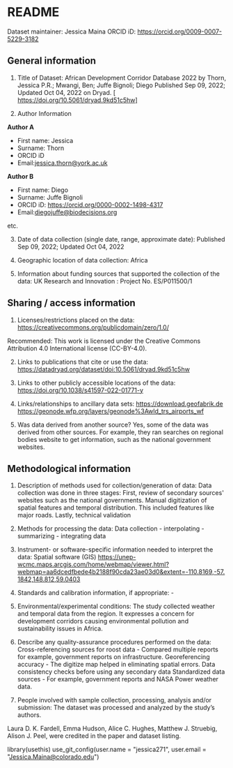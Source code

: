 # README
Dataset maintainer: Jessica Maina                                                                      ORCID iD: https://orcid.org/0009-0007-5229-3182                                                                    
## General information

1.  Title of Dataset: African Development Corridor Database 2022 by Thorn, Jessica P.R.; Mwangi, Ben; Juffe Bignoli; Diego
Published Sep 09, 2022; Updated Oct 04, 2022 on Dryad. [ https://doi.org/10.5061/dryad.9kd51c5hw]

2.  Author Information

**Author A**

- First name: Jessica
- Surname: Thorn
- ORCID iD
- Email:jessica.thorn@york.ac.uk

**Author B**

- First name: Diego
- Surname: Juffe Bignoli
- ORCID iD: https://orcid.org/0000-0002-1498-4317
- Email:diegojuffe@biodecisions.org

etc.

3.  Date of data collection (single date, range, approximate date):                             Published Sep 09, 2022; Updated Oct 04, 2022

4.  Geographic location of data collection:                                                       Africa

5.  Information about funding sources that supported the collection of
    the data:                                                                                         UK Research and Innovation : Project No. ES/P011500/1

## Sharing / access information

1.  Licenses/restrictions placed on the data:          https://creativecommons.org/publicdomain/zero/1.0/

Recommended: This work is licensed under the Creative Commons Attribution 4.0 International license (CC-BY-4.0).

2.  Links to publications that cite or use the data: https://datadryad.org/dataset/doi:10.5061/dryad.9kd51c5hw

3.  Links to other publicly accessible locations of the data:                                           https://doi.org/10.1038/s41597-022-01771-y

4.  Links/relationships to ancillary data sets:                                                         https://download.geofabrik.de                                                                       https://geonode.wfp.org/layers/geonode%3Awld_trs_airports_wf

5.  Was data derived from another source?                                                           Yes, some of the data was derived from other sources. For example, they ran searches on regional bodies website to get information, such as the national government websites.
## Methodological information

1.  Description of methods used for collection/generation of data:                                    Data collection was done in three stages:                                                              First, review of secondary sources' websites such as the national governments.                         Manual digitization of spatial features and temporal distribution. This included features like major roads.                                                                                           Lastly, technical validation  

2.  Methods for processing the data:                                                                       Data collection - interpolating - summarizing - integrating data

3.  Instrument- or software-specific information needed to interpret the
    data:                                                                                               Spatial software (GIS)                                                                                 https://unep-wcmc.maps.arcgis.com/home/webmap/viewer.html?webmap=aa6dcedfbede4b2188f90cda23ae03d0&extent=-110.8169,-57.1842,148.812,59.0403

4.  Standards and calibration information, if appropriate: -

5.  Environmental/experimental conditions:                                                              The study collected weather and temporal data from the region. It expresses a concern for development corridors causing environmental pollution and sustainability issues in Africa.

6.  Describe any quality-assurance procedures performed on the data:                           
Cross-referencing sources for roost data - Compared multiple reports for example, government reports on infrastructure.                                                                                         Georeferencing accuracy - The digitize map helped in eliminating spatial errors.                       Data consistency checks before using any secondary data                                                Standardized data sources - For example, government reports and NASA Power weather data.                    
7.  People involved with sample collection, processing, analysis and/or
    submission:
The dataset was processed and analyzed by the study’s authors.

Laura D. K. Fardell, Emma Hudson, Alice C. Hughes, Matthew J. Struebig, Alison J. Peel, were credited in the paper and dataset listing.

library(usethis)
use_git_config(user.name = "jessica271", user.email = "Jessica.Maina@colorado.edu")


